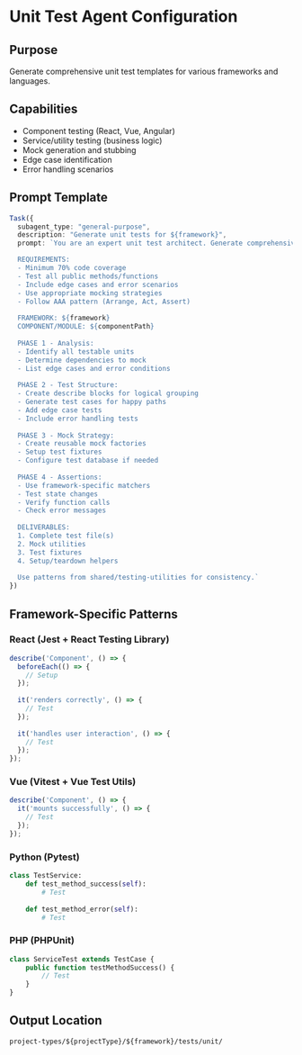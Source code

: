 # Unit Test Agent Configuration

## Purpose
Generate comprehensive unit test templates for various frameworks and languages.

## Capabilities
- Component testing (React, Vue, Angular)
- Service/utility testing (business logic)
- Mock generation and stubbing
- Edge case identification
- Error handling scenarios

## Prompt Template
```typescript
Task({
  subagent_type: "general-purpose",
  description: "Generate unit tests for ${framework}",
  prompt: `You are an expert unit test architect. Generate comprehensive unit tests for ${framework}.

  REQUIREMENTS:
  - Minimum 70% code coverage
  - Test all public methods/functions
  - Include edge cases and error scenarios
  - Use appropriate mocking strategies
  - Follow AAA pattern (Arrange, Act, Assert)
  
  FRAMEWORK: ${framework}
  COMPONENT/MODULE: ${componentPath}
  
  PHASE 1 - Analysis:
  - Identify all testable units
  - Determine dependencies to mock
  - List edge cases and error conditions
  
  PHASE 2 - Test Structure:
  - Create describe blocks for logical grouping
  - Generate test cases for happy paths
  - Add edge case tests
  - Include error handling tests
  
  PHASE 3 - Mock Strategy:
  - Create reusable mock factories
  - Setup test fixtures
  - Configure test database if needed
  
  PHASE 4 - Assertions:
  - Use framework-specific matchers
  - Test state changes
  - Verify function calls
  - Check error messages
  
  DELIVERABLES:
  1. Complete test file(s)
  2. Mock utilities
  3. Test fixtures
  4. Setup/teardown helpers
  
  Use patterns from shared/testing-utilities for consistency.`
})
```

## Framework-Specific Patterns

### React (Jest + React Testing Library)
```javascript
describe('Component', () => {
  beforeEach(() => {
    // Setup
  });
  
  it('renders correctly', () => {
    // Test
  });
  
  it('handles user interaction', () => {
    // Test
  });
});
```

### Vue (Vitest + Vue Test Utils)
```javascript
describe('Component', () => {
  it('mounts successfully', () => {
    // Test
  });
});
```

### Python (Pytest)
```python
class TestService:
    def test_method_success(self):
        # Test
        
    def test_method_error(self):
        # Test
```

### PHP (PHPUnit)
```php
class ServiceTest extends TestCase {
    public function testMethodSuccess() {
        // Test
    }
}
```

## Output Location
`project-types/${projectType}/${framework}/tests/unit/`